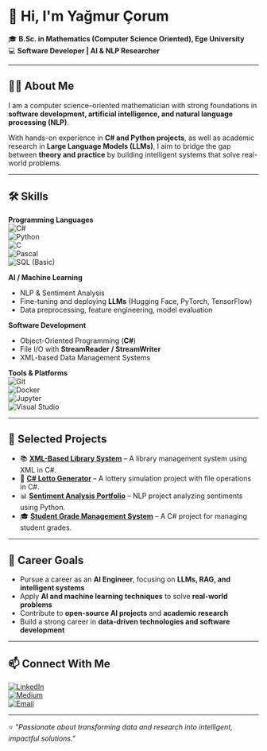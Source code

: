 # 👋 Hi, I'm Yağmur Çorum  

🎓 **B.Sc. in Mathematics (Computer Science Oriented), Ege University**  
💻 **Software Developer | AI & NLP Researcher**  

---

## 🧑‍💻 About Me  
I am a computer science–oriented mathematician with strong foundations in **software development, artificial intelligence, and natural language processing (NLP)**.  

With hands-on experience in **C# and Python projects**, as well as academic research in **Large Language Models (LLMs)**, I aim to bridge the gap between **theory and practice** by building intelligent systems that solve real-world problems.  

---

## 🛠️ Skills  

**Programming Languages**  
![C#](https://img.shields.io/badge/C%23-239120?style=for-the-badge&logo=c-sharp&logoColor=white)  
![Python](https://img.shields.io/badge/Python-3776AB?style=for-the-badge&logo=python&logoColor=white)  
![C](https://img.shields.io/badge/C-00599C?style=for-the-badge&logo=c&logoColor=white)  
![Pascal](https://img.shields.io/badge/Pascal-002147?style=for-the-badge&logo=delphi&logoColor=white)  
![SQL (Basic)](https://img.shields.io/badge/SQL-Basic-003B57?style=for-the-badge&logo=databricks&logoColor=white)  

**AI / Machine Learning**  
- NLP & Sentiment Analysis  
- Fine-tuning and deploying **LLMs** (Hugging Face, PyTorch, TensorFlow)  
- Data preprocessing, feature engineering, model evaluation  

**Software Development**  
- Object-Oriented Programming (**C#**)  
- File I/O with **StreamReader / StreamWriter**  
- XML-based Data Management Systems  

**Tools & Platforms**  
![Git](https://img.shields.io/badge/Git-F05032?style=for-the-badge&logo=git&logoColor=white)  
![Docker](https://img.shields.io/badge/Docker-2496ED?style=for-the-badge&logo=docker&logoColor=white)  
![Jupyter](https://img.shields.io/badge/Jupyter-F37626?style=for-the-badge&logo=jupyter&logoColor=white)  
![Visual Studio](https://img.shields.io/badge/Visual%20Studio-5C2D91?style=for-the-badge&logo=visual-studio&logoColor=white)  


---

## 🚀 Selected Projects  

- 📚 [**XML-Based Library System**](https://github.com/yagmurcorum/XML-Based-Library-System) – A library management system using XML in C#.  
- 🎲 [**C# Lotto Generator**](https://github.com/yagmurcorum/Csharp-lotto-generator) – A lottery simulation project with file operations in C#.  
- 📊 [**Sentiment Analysis Portfolio**](https://github.com/yagmurcorum/sentiment-analysis-portfolio) – NLP project analyzing sentiments using Python.  
- 🎓 [**Student Grade Management System**](https://github.com/yagmurcorum/OgrenciNotYonetimSistemi) – A C# project for managing student grades.  

---

## 🎯 Career Goals  

- Pursue a career as an **AI Engineer**, focusing on **LLMs, RAG, and intelligent systems**  
- Apply **AI and machine learning techniques** to solve **real-world problems**  
- Contribute to **open-source AI projects** and **academic research**  
- Build a strong career in **data-driven technologies and software development**  

---

## 📫 Connect With Me  

[![LinkedIn](https://img.shields.io/badge/LinkedIn-0A66C2?style=for-the-badge&logo=linkedin&logoColor=white)](https://linkedin.com/in/yagmurcorum)  
[![Medium](https://img.shields.io/badge/Medium-12100E?style=for-the-badge&logo=medium&logoColor=white)](https://medium.com/@corumyagmur)  
[![Email](https://img.shields.io/badge/Email-corumyagmur%40hotmail.com-red?style=for-the-badge&logo=gmail&logoColor=white)](mailto:corumyagmur@hotmail.com)  

---

⭐ *"Passionate about transforming data and research into intelligent, impactful solutions."*

